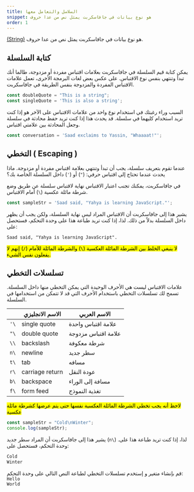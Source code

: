 ```yaml
---
title: السلاسل والتعامل معها
snippet: هو نوع بيانات في جافاسكربت يمثل نص من عدا حروف
order: 1
---
```


[(String)](https://developer.mozilla.org/en-US/docs/Web/JavaScript/Reference/Global_Objects/String)
هو نوع بيانات في جافاسكربت يمثل نص من عدا حروف.

## كتابة السلسلة

يمكن كتابة قيم السلسلة في جافاسكربت بعلامات اقتباس مفردة أو مزدوجة، طالما أنك
تبدأ وتنتهي بنفس نوع الاقتباس. على عكس بعض لغات البرمجة الأخرى، تعمل علامات
الاقتباس المفردة والمزدوجة بنفس الطريقة في جافاسكربت.

```js
const doubleQuote = "This is a string";
const singleQuote = 'This is also a string';
```

السبب وراء رغبتك في استخدام نوع واحد من علامات الاقتباس على الآخر هو إذا كنت
تريد استخدام كليهما في سلسلة. قد يحدث هذا إذا كنت تريد حفظ محادثة في سلسلة وجعل
المحادثة بين علامتي اقتباس.

```js
const conversation = 'Saad exclaims to Yassin, "Whaaaat!"';
```

## التخطي ( Escaping )

عندما تقوم بتعريف سلسلة، يجب أن تبدأ وتنتهي بعلامة اقتباس مفردة أو مزدوجة. ماذا
يحدث عندما تحتاج إلى اقتباس حرفي: (`"`) أو (`'`) داخل السلسلة الخاصة بك؟

في جافاسكربت، يمكنك تجنب اعتبار الاقتباس نهاية لاقتباس سلسلة عن طريق وضع شرطة
مائلة عكسية (`\`) أمام الاقتباس.

```js
const sampleStr = 'Saad said, "Yahya is learning JavaScript."';
```

يشير هذا إلى جافاسكربت أن الاقتباس المراد ليس نهاية السلسلة، ولكن يجب أن يظهر
داخل السلسلة بدلاً من ذلك. لذا، إذا كنت تريد طباعة هذا على وحدة التحكم، فستحصل
على:

`Saad said, "Yahya is learning JavaScript".`

<mark>
لا ينبغي الخلط بين الشرطة المائلة العكسية (<code>\</code>) والشرطة المائلة للأمام (<code>/</code>) إنهم لا
يفعلون نفس الشيء.
</mark>

## تسلسلات التخطي

علامات الاقتباس ليست هي الأحرف الوحيدة التي يمكن التخطي منها داخل السلسلة. تسمح
لك تسلسلات التخطي باستخدام الأحرف التي قد لا تتمكن من استخدامها في السلسلة.

|      | الاسم الانجليزي | الاسم العربي        |
| ---- | --------------- | ------------------- |
| `'\` | single quote    | علامة اقتباس واحدة  |
| `"\` | double quote    | علامة اقتباس مزدوجة |
| `\\` | backslash       | شرطة معكوفة         |
| `n\` | newline         | سطر جديد            |
| `t\` | tab             | مسافه               |
| `r\` | carriage return | عودة النقل    |
| `b\` | backspace       | مسافة إلى الوراء    |
| `f\` | form feed       | تغذية النموذج       |

<mark>
لاحظ أنه يجب تخطي الشرطة المائلة العكسية نفسها حتى يتم عرضها كشرطة مائلة عكسية
</mark>

```js
const sampleStr = "Cold\nWinter";
console.log(sampleStr);
```

يشير هذا إلى جافاسكربت أن المراد سطر جديد (`n\`) .لذا، إذا كنت تريد طباعة هذا
على وحدة التحكم، فستحصل على:

```js
Cold
Winter
```

<div class="quiz">
قم بإنشاء متغير و إستخدم تسلسلات التخطي لطباعة النص التالي على وحدة التحكم:<br>
<div dir="ltr">
<code>Hello</code><br>
<code>World</code><br>
</div>
</div>
